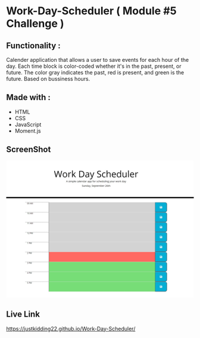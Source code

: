 # Work-Day-Scheduler ( Module #5 Challenge )

## Functionality :

Calender application that allows a user to save events for each hour of the day.
Each time block is color-coded whether it's in the past, present, or future.
The color gray indicates the past, red is present, and green is the future.
Based on bussiness hours.

## Made with :

- HTML
- CSS
- JavaScript
- Moment.js

## ScreenShot

![frontPage](assets/images/screenShot.jpg)

## Live Link

https://justkidding22.github.io/Work-Day-Scheduler/
